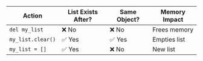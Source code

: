 | Action            | List Exists After? | Same Object? | Memory Impact |
| ----------------- | ------------------ | ------------ | ------------- |
| `del my_list`     | ❌ No               | ❌ No         | Frees memory  |
| `my_list.clear()` | ✅ Yes              | ✅ Yes        | Empties list  |
| `my_list = []`    | ✅ Yes              | ❌ No         | New list      |
